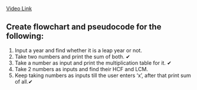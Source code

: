 [Video Link](https://youtu.be/lhELGQAV4gg)

## Create flowchart and pseudocode for the following:

1. Input a year and find whether it is a leap year or not.
2. Take two numbers and print the sum of both. ✔
3. Take a number as input and print the multiplication table for it. ✔
4. Take 2 numbers as inputs and find their HCF and LCM.
5. Keep taking numbers as inputs till the user enters ‘x’, after that print sum of all.✔
